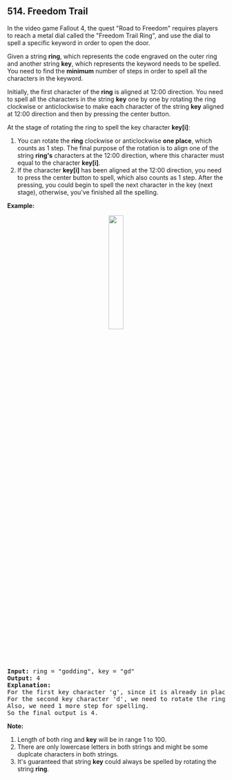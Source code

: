 ## 514. Freedom Trail

<p>In the video game Fallout 4, the quest &quot;Road to Freedom&quot; requires players to reach a metal dial called the &quot;Freedom Trail Ring&quot;, and use the dial to spell a specific keyword in order to open the door.</p>

<p>Given a string <b>ring</b>, which represents the code engraved on the outer ring and another string <b>key</b>, which represents the keyword needs to be spelled. You need to find the <b>minimum</b> number of steps in order to spell all the characters in the keyword.</p>

<p>Initially, the first character of the <b>ring</b> is aligned at 12:00 direction. You need to spell all the characters in the string <b>key</b> one by one by rotating the ring clockwise or anticlockwise to make each character of the string <b>key</b> aligned at 12:00 direction and then by pressing the center button.</p>

<p>At the stage of rotating the ring to spell the key character <b>key[i]</b>:</p>

<ol>
	<li>You can rotate the <b>ring</b> clockwise or anticlockwise <b>one place</b>, which counts as 1 step. The final purpose of the rotation is to align one of the string <b>ring&#39;s</b> characters at the 12:00 direction, where this character must equal to the character <b>key[i]</b>.</li>
	<li>If the character <b>key[i]</b> has been aligned at the 12:00 direction, you need to press the center button to spell, which also counts as 1 step. After the pressing, you could begin to spell the next character in the key (next stage), otherwise, you&#39;ve finished all the spelling.</li>
</ol>

<p><b>Example:</b></p>

<center><img src="https://assets.leetcode.com/uploads/2018/10/22/ring.jpg" style="width: 26%;" /></center>
&nbsp;

<pre>
<b>Input:</b> ring = &quot;godding&quot;, key = &quot;gd&quot;
<b>Output:</b> 4
<b>Explanation:</b>
For the first key character &#39;g&#39;, since it is already in place, we just need 1 step to spell this character. 
For the second key character &#39;d&#39;, we need to rotate the ring &quot;godding&quot; anticlockwise by two steps to make it become &quot;ddinggo&quot;.
Also, we need 1 more step for spelling.
So the final output is 4.
</pre>

<p><b>Note:</b></p>

<ol>
	<li>Length of both ring and <b>key</b> will be in range 1 to 100.</li>
	<li>There are only lowercase letters in both strings and might be some duplcate characters in both strings.</li>
	<li>It&#39;s guaranteed that string <b>key</b> could always be spelled by rotating the string <b>ring</b>.</li>
</ol>
